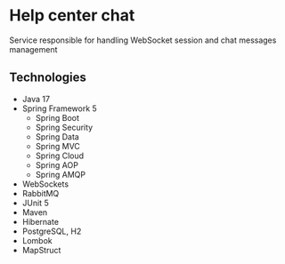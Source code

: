 # Help center chat
Service responsible for handling WebSocket session and chat messages management
## Technologies
- Java 17
- Spring Framework 5
  - Spring Boot
  - Spring Security  
  - Spring Data
  - Spring MVC 
  - Spring Cloud
  - Spring AOP
  - Spring AMQP
- WebSockets
- RabbitMQ
- JUnit 5
- Maven
- Hibernate
- PostgreSQL, H2
- Lombok 
- MapStruct 

